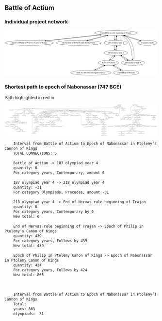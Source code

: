 ## Battle of Actium


### Individual project network

[![network](actium-network.png) ](actium-network.png)


### Shortest path to epoch of Nabonassar (747 BCE)

Path highlighted in red in

[![network](actium.png) ](actium.png)

        Interval from Battle of Actium to Epoch of Nabonassar in Ptolemy’s Cannon of Kings
        TOTAL CONNECTIONS: 5

        Battle of Actium -> 187 olympiad year 4
        quantity: 0
        For category years, Contemporary, amount 0

        187 olympiad year 4 -> 218 olympiad year 4
        quantity: -31
        For category Olympiads, Precedes, amount -31

        218 olympiad year 4 -> End of Nervas rule beginning of Trajan
        quantity: 0
        For category years, Contemporary by 0
        New total: 0

        End of Nervas rule beginning of Trajan -> Epoch of Philip in Ptolemy's Canon of Kings
        quantity: 439
        For category years, Follows by 439
        New total: 439

        Epoch of Philip in Ptolemy Canon of Kings -> Epoch of Nabonassar in Ptolemy Canon of Kings
        quantity: 424
        For category years, Follows by 424
        New total: 863



        Interval from Battle of Actium to Epoch of Nabonassar in Ptolemy’s Cannon of Kings
        Total:
        years: 863
        olympiads: -31
